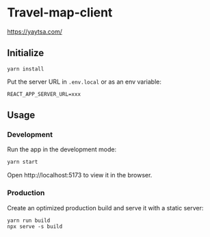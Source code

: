 # Travel-map-client

https://yaytsa.com/

## Initialize

```
yarn install
```

Put the server URL in `.env.local` or as an env variable:
```
REACT_APP_SERVER_URL=xxx
```

## Usage

### Development

Run the app in the development mode:

```bash
yarn start
```

Open http://localhost:5173 to view it in the browser.

### Production

Create an optimized production build and serve it with a static server:

```
yarn run build
npx serve -s build
```
